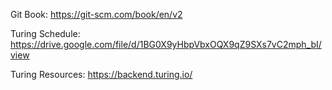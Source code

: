 Git Book: https://git-scm.com/book/en/v2

Turing Schedule: https://drive.google.com/file/d/1BG0X9yHbpVbxOQX9qZ9SXs7vC2mph_bI/view

Turing Resources: https://backend.turing.io/
